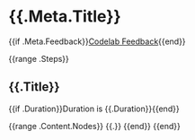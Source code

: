 # {{.Meta.Title}}

[//]: # (This is the default template for 'md' output format of the tool)
[//]: # (This file is distributed under Apache-2 license; see LICENSE file at the root of this repo)

{{if .Meta.Feedback}}[Codelab Feedback]({{.Meta.Feedback}}){{end}}

{{range .Steps}}
## {{.Title}}

{{if .Duration}}Duration is {{.Duration}}{{end}}

{{range .Content.Nodes}}
{{.}}
{{end}}
{{end}}
